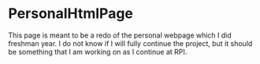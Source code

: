 # PersonalHtmlPage

This page is meant to be a redo of the personal webpage
which I did freshman year. I do not know if I will fully
continue the project, but it should be something that I am
working on as I continue at RPI. 